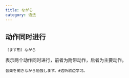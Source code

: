 ```yaml
---
title: ながら
category: 语法
---
```


## 动作同时进行

`〔ます形〕ながら`

表示两个动作同时进行，前者为附带动作，后者为主要动作。

```example
音楽を聞きながら勉強します。#边听歌边学习。
```
